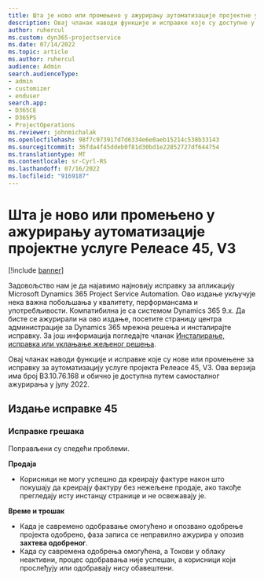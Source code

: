 ```yaml
---
title: Шта је ново или промењено у ажурирању аутоматизације пројектне услуге Релеасе 45, V3
description: Овај чланак наводи функције и исправке које су доступне у издању Microsoft Dynamics 365 Project Service Automation Упдате Релеасе 45, V3.
author: ruhercul
ms.custom: dyn365-projectservice
ms.date: 07/14/2022
ms.topic: article
ms.author: ruhercul
audience: Admin
search.audienceType:
- admin
- customizer
- enduser
search.app:
- D365CE
- D365PS
- ProjectOperations
ms.reviewer: johnmichalak
ms.openlocfilehash: 98f7c973917d7d6334e6e0aeb15214c538b33143
ms.sourcegitcommit: 36fda4f45ddeb0f81d30bd1e22852727df644754
ms.translationtype: MT
ms.contentlocale: sr-Cyrl-RS
ms.lasthandoff: 07/16/2022
ms.locfileid: "9169187"
---
```

# <a name="whats-new-or-changed-in-project-service-automation-update-release-45-v3"></a>Шта је ново или промењено у ажурирању аутоматизације пројектне услуге Релеасе 45, V3

[!include [banner](../includes/psa-now-project-operations.md)]

Задовољство нам је да најавимо најновију исправку за апликацију Microsoft Dynamics 365 Project Service Automation. Ово издање укључује нека важна побољшања у квалитету, перформансама и употребљивости. Компатибилна је са системом Dynamics 365 9.x. Да бисте се ажурирали на ово издање, посетите страницу центра администрације за Dynamics 365 мрежна решења и инсталирајте исправку. За још информација погледајте чланак [Инсталирање, исправка или уклањање жељеног решења](/power-platform/admin/install-remove-preferred-solution).

Овај чланак наводи функције и исправке које су нове или промењене за исправку за аутоматизацију услуге пројекта Релеасе 45, V3. Ова верзија има број В3.10.76.168 и обично је доступна путем самосталног ажурирања у јулу 2022.

## <a name="update-release-45"></a>Издање исправке 45

### <a name="bug-fixes"></a>Исправке грешака

Поправљени су следећи проблеми.

**Продаја**

- Корисници не могу успешно да креирају фактуре након што покушају да креирају фактуру без нежељене продаје, ако такође прегледају исту инстанцу странице и не освежавају је.

**Време и трошак**

- Када је савремено одобравање омогућено и опозвано одобрење пројекта одобрено, фаза записа се неправилно ажурира у опозив **захтева одобреног**.
- Када су савремена одобрења омогућена, а Токови у облаку неактивни, процес одобравања није успешан, а корисници који прослеђују или одобравају нису обавештени.
